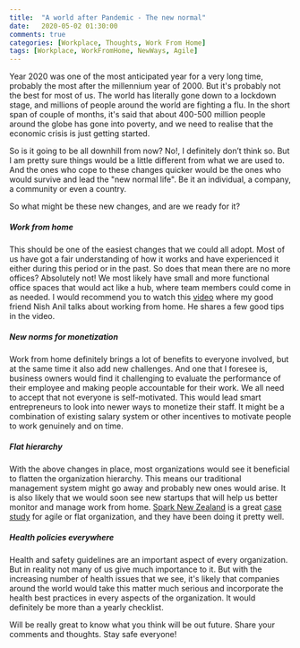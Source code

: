 ```yaml
---
title:  "A world after Pandemic - The new normal"
date:   2020-05-02 01:30:00
comments: true
categories: [Workplace, Thoughts, Work From Home]
tags: [Workplace, WorkFromHome, NewWays, Agile]
---
```


Year 2020 was one of the most anticipated year for a very long time, probably the most after the millennium  year of 2000. But it's probably not the best for most of us. The world has literally gone down to a lockdown stage, and millions of people around the world are fighting a flu. In the short span of couple of months, it's said that about 400-500 million people around the globe has gone into poverty, and we need to realise that the economic crisis is just getting started.

So is it going to be all downhill from now? No!, I definitely don’t think so. But I am pretty sure things would be a little different from what we are used to. And the ones who cope to these changes quicker would be the ones who would survive and lead the "new normal life". Be it an individual, a company, a community or even a country.

So what might be these new changes, and are we ready for it?

##### **Work from home**

[youtube]: https://www.youtube.com/watch?v=jzbSgBBrbI8
This should be one of the easiest changes that we could all adopt. Most of us have got a fair understanding of how it works  and have experienced it either during this period or in the past. So does that mean there are no more offices? Absolutely not! We most likely have small and more functional office spaces that would act like a hub, where team members could come in as needed. I would recommend you to watch this [video][youtube] where my good friend Nish Anil talks about working from home. He shares a few good tips in the video.

##### **New norms for monetization**

Work from home definitely brings a lot of benefits to everyone involved, but at the same time it also add new challenges. And one that I foresee is, business owners would find it challenging to evaluate the performance of their employee and making people accountable for their work. We all need to accept that not everyone is self-motivated. This would lead smart entrepreneurs to look into newer ways to monetize their staff. It might be a combination of existing salary system or other incentives to motivate people to work genuinely and on time.

##### **Flat hierarchy**

With the above changes in place, most organizations would see it beneficial to flatten the organization hierarchy. This means our traditional  management system might go away and probably new ones would arise. It is also likely that we would soon see new startups that will help us better monitor and manage work from home. [Spark New Zealand][spark] is a great [case study][casestudy] for agile or flat organization, and they have been doing it pretty well.

##### **Health policies everywhere**

Health and safety guidelines are an important aspect of every organization. But in reality not many of us give much importance to it. But with the increasing number of health issues that we see, it's likely that companies around the world would take this matter much serious and incorporate the health best practices in every aspects of the organization. It would definitely be more than a yearly checklist.


Will be really great to know what you think will be out future. Share your comments and thoughts. Stay safe everyone!

[youtube]: https://www.youtube.com/watch?v=jzbSgBBrbI8
[spark]: https://www.spark.co.nz/
[casestudy]: https://www.sparklab.co.nz/articles/agile-transformation-cowley/
